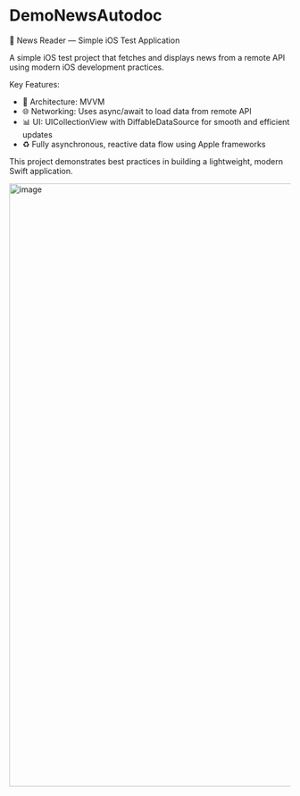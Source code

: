 # DemoNewsAutodoc

📱 News Reader — Simple iOS Test Application

A simple iOS test project that fetches and displays news from a remote API using modern iOS development practices.

Key Features:
- 🧱 Architecture: MVVM
- 🌐 Networking: Uses async/await to load data from remote API
- 📊 UI: UICollectionView with DiffableDataSource for smooth and efficient updates
- ♻️ Fully asynchronous, reactive data flow using Apple frameworks

This project demonstrates best practices in building a lightweight, modern Swift application.

<img width="1080" alt="image" src="https://github.com/user-attachments/assets/3401547d-652a-49e7-8c93-2a45e2c42764" />
